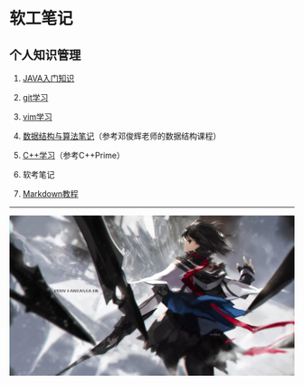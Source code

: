 # 软工笔记

## 个人知识管理

1. [JAVA入门知识](https://github.com/Lconfident/Study-Note/blob/main/Java%20%E5%9F%BA%E7%A1%80%E5%AD%A6%E4%B9%A0%E7%AC%94%E8%AE%B0.md)

2. [git学习](https://github.com/Lconfident/Study-Note/blob/main/Git%E5%90%84%E6%8C%87%E4%BB%A4%E7%9A%84%E6%9C%AC%E8%B4%A8.md)

3. [vim学习](https://github.com/Lconfident/Study-Note/blob/main/Vim%E7%A5%9E%E7%BA%A7%E4%BB%A3%E7%A0%81%E4%BF%AE%E7%82%BC.md)

4. [数据结构与算法笔记](https://github.com/Lconfident/Study-Note/blob/main/%E6%95%B0%E6%8D%AE%E7%BB%93%E6%9E%84%E4%B8%8E%E7%AE%97%E6%B3%95.md)（参考邓俊辉老师的数据结构课程）

5. [C++学习](https://github.com/Lconfident/Study-Note/blob/main/C%2B%2B.md)（参考C++Prime）

6. 软考笔记

7. [Markdown教程](https://github.com/Lconfident/Study-Note/blob/main/Markdown%E6%95%99%E7%A8%8B.md)

----

![image](https://github.com/Lconfident/Pictures/blob/main/f525a3b4f0d47c28b673a6061716a39.jpg)
